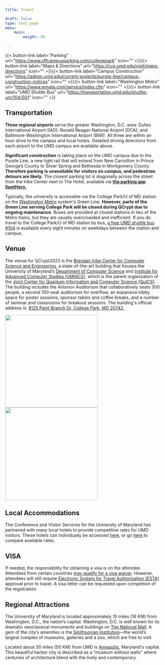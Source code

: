 ```yaml
---
title: Travel

draft: false
type: text_page
menu:
    main:
        weight: 99

---
```

{{< button-link label="Parking" url="https://www.offcampusparking.com/collegepark" icon="" >}}{{< button-link label="Maps & Directions" url="https://cvs.umd.edu/visit/maps-directions" icon="" >}}{{< button-link label="Campus Construction" url="https://admin.umd.edu/current-projects/purple-line/campus-construction-notices" icon="" >}}{{< button-link label="Washington Metro" url="https://www.wmata.com/service/index.cfm" icon="" >}}{{< button-link label="UMD Shuttle Bus" url="https://transportation.umd.edu/shuttle-um/104/501" icon="" >}}

## Transportation

<strong>Three regional airports</strong> serve the greater Washington, D.C. area: Dulles International Airport (IAD); Ronald Reagan National Airport (DCA); and Baltimore-Washington International Airport (BWI). All three are within an hour drive to the campus and local hotels. Detailed driving directions from each airport to the UMD campus are available above.

<strong>Significant construction</strong> is taking place on the UMD campus due to the Purple Line, a new light rail that will extend from New Carrollton in Prince George’s County to Silver Spring and Bethesda in Montgomery County. <strong>Therefore parking is unavailable for visitors on campus, and pedestrian detours are likely.</strong> The closest parking lot is diagonally across the street from the Iribe Center next to The Hotel, available via <strong><a href="https://www.offcampusparking.com/collegepark">the parking app SpotHero.</a></strong>

Typically, the university is accessible via the College Park/U of MD station on the <a href="https://www.wmata.com/">Washington Metro</a> system's Green Line. <strong>However, parts of the Green Line serving College Park will be closed during QCrypt due to ongoing maintenance</strong>. Buses are provided at closed stations in lieu of the Metro trains, but they are usually overcrowded and inefficient. If you do travel to the College Park/U of MD station by bus, <a href="https://transportation.umd.edu/shuttle-um/104/501">a free UMD shuttle bus #104</a> is available every eight minutes on weekdays between the station and campus.

## Venue
The venue for QCrypt2023 is the <a href="https://iribe.umd.edu/"> Brendan Iribe Center for Computer Science and Engineering</a>, a state-of-the-art building that houses the University of Maryland’s <a href="https://www.cs.umd.edu/">Department of Computer Science</a> and <a href="https://www.cs.umd.edu/">Institute for Advanced Computer Studies (UMIACS)</a>, which is the parent organization of the <a href="https://quics.umd.edu/">Joint Center for Quantum Information and Computer Science (QuICS)</a>. The building includes the Antonov Auditorium that collaboratively seats 300 people, a second 100-seat auditorium for overflow, an expansive lobby space for poster sessions, sponsor tables and coffee breaks, and a number of seminar and classrooms for breakout sessions. The building's official address is: <a href="https://goo.gl/maps/m6TfZezHoabJfroC6">8125 Paint Branch Dr, College Park, MD 20742.</a>

<img id="venue" src="/images/Iribe.jpg" style="height:300px;"/>
<img id="auditorium" src="/images/auditorium2.jpg" style="height:300px;"/>

<h2>Local Accommodations</h2>
The Conference and Visitor Services for the University of Maryland has partnered with many local hotels to provide competitive rates for UMD visitors. These hotels can individually be accessed <a href="https://campustravel.com/university/university-of-maryland-conference-visitor-services/">here</a>, or go <a href=" https://campustravel.com/university/university-of-maryland-conference-visitor-services/university-of-maryland-conference-visitor-services-search/"> here </a>to compare available rates. 
<h2>VISA</h2>
If needed, the responsibility for obtaining a visa is on the attendee. Attendees from certain countries <a href="https://esta.cbp.dhs.gov/esta">may qualify for a visa waiver</a>. However, attendees will still require <a href="https://esta.cbp.dhs.gov/esta">Electronic System for Travel Authorization (ESTA)</a> approval prior to travel. A visa letter can be requested upon completion of the registration. 

<h2>Regional Attractions</h2>
The University of Maryland is located approximately 10 miles (16 KM) from Washington, D.C., the nation’s capital. Washington, D.C. is well known for its dramatic neoclassical monuments and buildings on <a href="www.washington.org/visit-dc/monuments-memorials">The National Mall</a>. A gem of the city’s amenities is the <a href="www.si.edu/museums">Smithsonian Institution</a>—the world’s largest complex of museums, galleries and a zoo, which are free to visit.

Located about 30 miles (50 KM) from UMD is <a href="www.visitannapolis.org/">Annapolis,</a> Maryland's capital. This beautiful harbor city is described as a “museum without walls” where centuries of architecture blend with the lively and contemporary.
